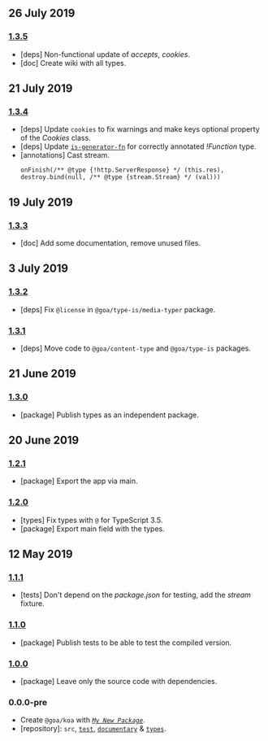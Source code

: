 ## 26 July 2019

### [1.3.5](https://github.com/idiocc/goa/compare/v1.3.4...v1.3.5)

- [deps] Non-functional update of _accepts_, _cookies_.
- [doc] Create wiki with all types.

## 21 July 2019

### [1.3.4](https://github.com/idiocc/goa/compare/v1.3.3...v1.3.4)

- [deps] Update `cookies` to fix warnings and make keys optional property of the _Cookies_ class.
- [deps] Update [`is-generator-fn`](https://github.com/idiocc/is-generator-function) for correctly annotated _!Function_ type.
- [annotations] Cast stream.
    ```
    onFinish(/** @type {!http.ServerResponse} */ (this.res), destroy.bind(null, /** @type {stream.Stream} */ (val)))
    ```

## 19 July 2019

### [1.3.3](https://github.com/idiocc/goa/compare/v1.3.2...v1.3.3)

- [doc] Add some documentation, remove unused files.

## 3 July 2019

### [1.3.2](https://github.com/idiocc/goa/compare/v1.3.1...v1.3.2)

- [deps] Fix `@license` in `@goa/type-is/media-typer` package.

### [1.3.1](https://github.com/idiocc/goa/compare/v1.3.0...v1.3.1)

- [deps] Move code to `@goa/content-type` and `@goa/type-is` packages.

## 21 June 2019

### [1.3.0](https://github.com/idiocc/goa/compare/v1.2.0...v1.3.0)

- [package] Publish types as an independent package.

## 20 June 2019

### [1.2.1](https://github.com/idiocc/goa/compare/v1.2.0...v1.2.1)

- [package] Export the app via main.

### [1.2.0](https://github.com/idiocc/goa/compare/v1.1.1...v1.2.0)

- [types] Fix types with `@` for TypeScript 3.5.
- [package] Export main field with the types.

## 12 May 2019

### [1.1.1](https://github.com/idiocc/goa/compare/v1.1.0...v1.1.1)

- [tests] Don't depend on the _package.json_ for testing, add the _stream_ fixture.

### [1.1.0](https://github.com/idiocc/goa/compare/v1.0.0...v1.1.0)

- [package] Publish tests to be able to test the compiled version.

### [1.0.0](https://github.com/idiocc/goa/compare/v0.0.0-re...v1.0.0)

- [package] Leave only the source code with dependencies.

### 0.0.0-pre

- Create `@goa/koa` with _[`My New Package`](https://mnpjs.org)_.
- [repository]: `src`, [`test`](https://contexttesting.com), [`documentary`](https://readme.page) & [`types`](https://typedef.page).